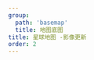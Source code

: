 ```yaml
---
group:
  path: 'basemap'
  title: 地图底图
title: 星球地图 -影像更新
order: 2
---
```

<code src="./demos/rasterupdate.tsx"></code>